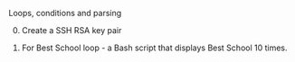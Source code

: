 Loops, conditions and parsing

0. Create a SSH RSA key pair

1. For Best School loop -  a Bash script that displays Best School 10 times.